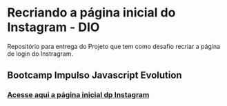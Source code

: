 # Recriando a página inicial do Instagram - DIO

Repositório para entrega do Projeto que tem como desafio recriar a página de login do Instragram.

## Bootcamp Impulso Javascript Evolution 


### [Acesse aqui a página inicial dp Instagram](https://pereiraaline.github.io/desafio-dio-pagina-login-instagra/)
